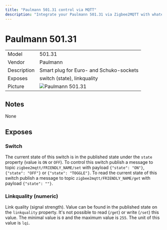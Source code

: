```yaml
---
title: "Paulmann 501.31 control via MQTT"
description: "Integrate your Paulmann 501.31 via Zigbee2MQTT with whatever smart home infrastructure you are using without the vendors bridge or gateway."
---
```


<!-- !!!! -->
<!-- ATTENTION: This file is auto-generated through docgen! -->
<!-- You can only edit the "## Notes"-Section. -->
<!-- !!!! -->

# Paulmann 501.31

|     |     |
|-----|-----|
| Model | 501.31  |
| Vendor  | Paulmann  |
| Description | Smart plug for Euro- and Schuko-sockets |
| Exposes | switch (state), linkquality |
| Picture | ![Paulmann 501.31](https://psi-4ward.github.io/zigbee2mqtt.io/images/devices/501.31.jpg) |


## Notes

None



## Exposes

### Switch 
The current state of this switch is in the published state under the `state` property (value is `ON` or `OFF`).
To control this switch publish a message to topic `zigbee2mqtt/FRIENDLY_NAME/set` with payload `{"state": "ON"}`, `{"state": "OFF"}` or `{"state": "TOGGLE"}`.
To read the current state of this switch publish a message to topic `zigbee2mqtt/FRIENDLY_NAME/get` with payload `{"state": ""}`.

### Linkquality (numeric)
Link quality (signal strength).
Value can be found in the published state on the `linkquality` property.
It's not possible to read (`/get`) or write (`/set`) this value.
The minimal value is `0` and the maximum value is `255`.
The unit of this value is `lqi`.

